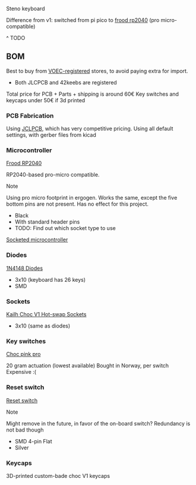 Steno keyboard

Difference from v1: switched from pi pico to [frood rp2040](https://42keebs.eu/shop/parts/controllers/frood-rp2040-pro-micro-controller/) (pro micro-compatible)

^ TODO

## BOM

Best to buy from [VOEC-registered](https://www.skatteetaten.no/person/avgifter/kjop-fra-utlandet/nettbutikker-og-e-markedsplasser-som-er-registrert-i-voec-registeret/) stores, to avoid paying extra for import.

- Both JLCPCB and 42keebs are registered

Total price for PCB + Parts + shipping is around 60€
Key switches and keycaps under 50€ if 3d printed

### PCB Fabrication

Using [JCLPCB](https://jlcpcb.com), which has very competitive pricing.
Using all default settings, with gerber files from kicad

### Microcontroller

[Frood RP2040](https://42keebs.eu/shop/parts/controllers/frood-rp2040-pro-micro-controller/)

RP2040-based pro-micro compatible.

> [!NOTE]
> Using pro micro footprint in ergogen. Works the same, except the five bottom pins are not present. Has no effect for this project.

- Black
- With standard header pins
- TODO: Find out which socket type to use

[Socketed microcontroller](https://42keebs.eu/build-guides/socketing-the-frood-nice-nano-controllers/)

### Diodes

[1N4148 Diodes](https://42keebs.eu/shop/parts/components/1n4148-diodes-through-hole-smd/?attribute_type=SMD)

- 3x10 (keyboard has 26 keys)
- SMD

### Sockets

[Kailh Choc V1 Hot-swap Sockets](https://42keebs.eu/shop/parts/kailh-choc-hot-swap-sockets/)

- 3x10 (same as diodes)

### Key switches

[Choc pink pro](https://www.maxgaming.no/no/switchar/choc-low-profile-pink-pro)

20 gram actuation (lowest available)
Bought in Norway, per switch
Expensive :(

### Reset switch

[Reset switch](https://42keebs.eu/shop/parts/components/reset-switch/)

> [!NOTE]
> Might remove in the future, in favor of the on-board switch?
> Redundancy is not bad though

- SMD 4-pin Flat
- Silver

### Keycaps

3D-printed custom-bade choc V1 keycaps
